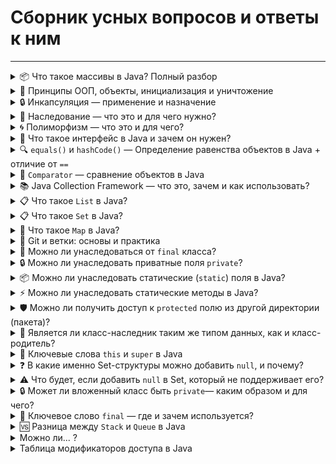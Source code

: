 # Сборник усных вопросов и ответы к ним

---

<details>
<summary>📦 Что такое массивы в Java? Полный разбор</summary>

---

## 1️⃣ Что такое массивы?

➡️ **Массив (Array)** — это структура данных, которая позволяет хранить **фиксированное количество элементов одного типа** в непрерывной области памяти.

```java
int[] numbers = new int[5]; // массив из 5 элементов типа int
```

---

## 2️⃣ Зачем нужны массивы? Какую проблему они решают?

Массивы позволяют:

- 📦 Хранить связанные данные одного типа
- 🔁 Перебирать их циклом (например, `for`)
- 📍 Обращаться к любому элементу по индексу
- ⚡ Работать быстро и эффективно с данными

> 🧠 Вместо создания множества переменных — массив позволяет **объединить** всё в одной структуре.

---

## 3️⃣ Преимущества и недостатки массивов

| 🧩 Характеристика     | ✅ Преимущества                              | ⚠️ Недостатки                                 |
|------------------------|---------------------------------------------|-----------------------------------------------|
| 📏 Размер              | Эффективен по памяти                        | Размер фиксированный, нельзя изменить         |
| 🚀 Быстродействие     | Мгновенный доступ по индексу `O(1)`         | Нет встроенных методов вставки/удаления       |
| 💡 Простота           | Прост в использовании                       | Нет гибкости как у `ArrayList`                |
| 🧹 Работа с данными    | Хорош для числовых вычислений               | Неудобен для частых изменений                 |

---

## 4️⃣ Что можно хранить в массивах?

Массивы хранят **примитивы** или **объекты**:

```java
// Примитивы
int[] scores = {90, 85, 100};

// Объекты
String[] names = {"Alice", "Bob", "Charlie"};
```

---

## 5️⃣ Сравнение: Массивы, списки, картежи, БД, системы хранения

| 🏷️ Структура             | 🧩 Особенности                                                              |
|--------------------------|----------------------------------------------------------------------------|
| **Array (массив)**       | Фиксированный размер, однотипные элементы, быстро работает                  |
| **Tuple (кортеж)**       | В Java нет, эмулируется через `List<Object>` или `record`                  |
| **List (список)**        | Динамический размер, множество методов (`add`, `remove`, `contains` и др.) |
| **Database (БД)**        | Хранение на диске, структурированный доступ, используется в приложениях    |
| **Storage Systems**      | Общее понятие: включает в себя БД, файлы, кеши и др.                        |

---

## 📏 Как узнать размер массива?

```java
int[] array = {1, 2, 3, 4, 5};
System.out.println(array.length); // 5
```

---

## 🎯 Как получить доступ к элементам массива?

```java
int[] arr = {10, 20, 30};
System.out.println(arr[0]); // 10

arr[1] = 99;
System.out.println(arr[1]); // 99
```

> ⚠️ Индексация начинается с **0** — первый элемент имеет индекс `0`.

---

## 🧠 Вывод:

Массивы — это **простая и быстрая** структура для хранения однотипных данных, особенно полезна при **работе с фиксированным объёмом данных**. Но для гибкости лучше использовать коллекции (`List`, `Set`, `Map`).

---
</details>

<details>
<summary>🧱 Принципы ООП, объекты, инициализация и уничтожение</summary>

---

## 🧩 1) Что такое **принципы ООП** и для чего они нужны?

➡️ **ООП (Объектно-Ориентированное Программирование)** — это подход к разработке, в котором программы строятся из объектов.

### 🔑 Основные принципы ООП:

| Принцип           | Описание                                                                 |
|-------------------|--------------------------------------------------------------------------|
| **Инкапсуляция**  | Сокрытие внутренней реализации от внешнего мира                          |
| **Наследование**  | Позволяет создавать новые классы на основе существующих                  |
| **Полиморфизм**   | Один интерфейс — разное поведение                                        |
| **Абстракция**    | Сокрытие сложной реализации за простым интерфейсом                       |

### 🧠 Зачем это нужно?

- Повышает читаемость кода
- Упрощает сопровождение и расширение
- Снижает связность между частями программы

---

## 🧩 2) Чем отличаются объекты? Как они существуют? 🔄 Жизненный цикл объекта

➡️ **Объект** — это экземпляр класса. Каждый объект:

- Имеет своё **состояние** (через поля)
- Имеет своё **поведение** (через методы)

### 🔄 Жизненный цикл объекта:

| Стадия            | Описание                                                                 |
|-------------------|--------------------------------------------------------------------------|
| **Создание**      | С помощью ключевого слова `new`                                          |
| **Инициализация** | Установка начального состояния объекта                                    |
| **Использование** | Вызов методов, изменение состояний                                       |
| **Уничтожение**   | Когда объект более не используется — передаётся **GC (сборщику мусора)** |

```java
MyClass obj = new MyClass(); // создание и инициализация
obj.doSomething();           // использование
```

---

## 🧩 3) Что такое инициализация и уничтожение?

### 🟢 Инициализация:

➡️ Это процесс присвоения начальных значений полям объекта. Может быть:

- Через **конструктор**
- Через **инициализаторы**
- Через **статические блоки**

```java
public class Car {
    String model;

    public Car(String model) { // конструктор
        this.model = model;
    }
}
```

### 🔴 Уничтожение:

➡️ Объект уничтожается **автоматически**, когда:

- На него **больше нет ссылок**
- Он становится **"недостижимым"** для программы

Тогда его удаляет **Garbage Collector (GC)**.

```java
obj = null; // теперь объект может быть удалён GC
```

> ⚠️ В Java нельзя явно уничтожить объект (как в C++), только "предложить" системе освободить память.

---

## 🧠 Вывод:

- ООП структурирует код и делает его понятнее
- Объекты — это центральные элементы ООП
- Их жизненный цикл управляется JVM (создание → работа → сборка мусора)

---

</details>

<details>
<summary>🔒 Инкапсуляция — применение и назначение</summary>

---

## ❓ Что такое **инкапсуляция**?
### ⚠️ Ответ:

➡️ **Инкапсуляция** — это принцип ООП, при котором **внутренние данные и реализация класса скрываются** от внешнего мира, и доступ к ним осуществляется **только через публичные методы**.

<details>
<summary>↪️ Подробнее...⚠️</summary>

---

## 🎯 Назначение инкапсуляции

| Цель                         | Описание                                                                 |
|------------------------------|--------------------------------------------------------------------------|
| ✅ Безопасность данных       | Защищает поля от некорректного изменения извне                         |
| ✅ Упрощение интерфейса      | Предоставляет понятный и ограниченный способ взаимодействия             |
| ✅ Гибкость реализации       | Внутреннюю логику можно менять, не затрагивая внешний код              |
| ✅ Поддержка инвариантов     | Позволяет контролировать, чтобы объект всегда был в корректном состоянии |

---

## ⚙️ Применение инкапсуляции

### 📌 Пример:

```java
public class BankAccount {
    private double balance; // 👈 приватное поле

    public BankAccount(double initialBalance) {
        if (initialBalance >= 0) {
            this.balance = initialBalance;
        }
    }

    public void deposit(double amount) {
        if (amount > 0) {
            balance += amount;
        }
    }

    public void withdraw(double amount) {
        if (amount > 0 && amount <= balance) {
            balance -= amount;
        }
    }

    public double getBalance() {
        return balance;
    }
}
```

### 💡 Объяснение:

- Поле `balance` **недоступно напрямую** (private)
- Вся работа с балансом — только через **методы `deposit()`, `withdraw()` и `getBalance()`**
- Это даёт **контроль над логикой**, исключает ошибки (например, отрицательный баланс)

---

## 📊 Таблица: Уровни доступа

| Модификатор     | Доступ внутри класса | В том же пакете | Наследники | Вне пакета |
|------------------|----------------------|------------------|-------------|-------------|
| `private`        | ✅                   | ❌               | ❌          | ❌          |
| `default` (нет)  | ✅                   | ✅               | ❌          | ❌          |
| `protected`      | ✅                   | ✅               | ✅          | ❌*         |
| `public`         | ✅                   | ✅               | ✅          | ✅          |

> `protected`: доступен в других пакетах **только при наследовании**

---

## 🧠 Вывод:

Инкапсуляция делает код:

- Надёжным ✅
- Удобным для поддержки ✅
- Читабельным ✅
- Гибким для расширения ✅

> 📌 **Инкапсуляция — "защищаем внутренности, открываем только нужное"**

---
</details>
</details>

<details>
<summary>🧬 Наследование — что это и для чего нужно?</summary>

---

## 📘 Что такое наследование в ООП?
### ⚠️ Ответ:

➡️ **Наследование** — это механизм в объектно-ориентированном программировании, который позволяет **одному классу (подклассу)** **наследовать** поля и методы **другого класса (суперкласса)**.

> 📌 Ключевое слово: `extends`

<details>
<summary>↪️ Подробнее...⚠️</summary>

---

## 🎯 Зачем нужно наследование?

| Назначение                         | Описание |
|-----------------------------------|----------|
| ♻️ **Повторное использование кода** | Позволяет использовать уже существующую логику |
| 🔧 **Расширяемость**               | Легко добавлять новую функциональность |
| 🔍 **Упрощение структуры**         | Создаётся иерархия типов |
| 💬 **Переопределение поведения**  | Подкласс может переопределить поведение методов суперкласса |

---

## ✅ Пример:

```java
// Суперкласс (родитель)
public class Animal {
    protected String name;

    public void speak() {
        System.out.println("Животное издаёт звук");
    }
}
```

```java
// Подкласс (наследник)
public class Dog extends Animal {
    @Override
    public void speak() {
        System.out.println("Собака лает: гав-гав");
    }
}
```

```java
public class Main {
    public static void main(String[] args) {
        Dog dog = new Dog();
        dog.speak();  // 🐶 Выведет: Собака лает: гав-гав
    }
}
```

---

## 🧠 Кратко:

| Понятие | Объяснение |
|--------|------------|
| 🔗 Наследование | Связь «родитель-потомок» между классами |
| 📂 Родительский класс (суперкласс) | Общий класс, содержащий базовую логику |
| 🧬 Дочерний класс (подкласс) | Наследует функциональность и может её расширять |
| 🔄 Переопределение (`@Override`) | Подкласс меняет поведение метода родителя |

---

## 🚫 Важно помнить:

- В Java **нет множественного наследования классов**, но можно реализовать через **интерфейсы**
- Конструкторы **не наследуются**
- Доступ к полям/методам зависит от **модификаторов доступа**

---

## 🧩 Когда использовать:

- Когда несколько классов имеют **общие характеристики**
- Когда нужно реализовать **шаблон поведения** и позволить подклассам его адаптировать

> ✅ Наследование помогает **структурировать и переиспользовать** код, делая его более читаемым и поддерживаемым.

---
</details>
</details>

<details>
<summary>🌀 Полиморфизм — что это и для чего?</summary>

---

## 📘 Что такое полиморфизм?
### ⚠️ Ответ:

➡️ **Полиморфизм** (от греч. _poly_ — много, _morph_ — форма) — это способность **одного интерфейса** представлять **несколько форм поведения**.

> В Java это означает, что **один и тот же метод** может вести себя **по-разному**, в зависимости от того, **в каком классе он реализован**.

<details>
<summary>↪️ Подробнее...⚠️</summary>

---

## 🧩 Виды полиморфизма:

| Вид | Описание | Пример |
|-----|----------|--------|
| ✅ **Компиляционный (перегрузка)** | Один метод с разными параметрами | `print(String)`, `print(int)` |
| ✅ **Выполнения (переопределение)** | Один метод с разной реализацией в подклассах | `speak()` у `Dog`, `Cat`, `Bird` |

---

## 🔧 Зачем нужен полиморфизм?

| Назначение | Преимущество |
|------------|--------------|
| 🎯 Универсальность | Позволяет обращаться к объектам через общий интерфейс или родительский класс |
| ♻️ Гибкость | Поведение можно менять без изменения вызова метода |
| 🔍 Чистый код | Уменьшает дублирование и упрощает поддержку |
| 📦 Расширяемость | Легко добавлять новые реализации |

---

## ✅ Пример: Полиморфизм в действии

```java
public class Animal {
    public void speak() {
        System.out.println("Животное издаёт звук");
    }
}

public class Dog extends Animal {
    @Override
    public void speak() {
        System.out.println("Собака лает");
    }
}

public class Cat extends Animal {
    @Override
    public void speak() {
        System.out.println("Кошка мяукает");
    }
}
```

```java
public class Zoo {
    public static void makeItSpeak(Animal a) {
        a.speak(); // Вызовет speak() соответствующего подкласса
    }

    public static void main(String[] args) {
        Animal dog = new Dog();
        Animal cat = new Cat();

        makeItSpeak(dog); // 🐶 Собака лает
        makeItSpeak(cat); // 🐱 Кошка мяукает
    }
}
```

---

## 🧠 Кратко:

| Термин | Пояснение |
|--------|-----------|
| 🔄 Переопределение (Override) | Поведение метода переопределяется в подклассе |
| ➕ Перегрузка (Overload) | Один метод с разными параметрами |
| ☑️ Позднее связывание | Какой метод вызвать — решается **во время выполнения** |

---

## 📦 Где применяется:

- При работе с интерфейсами и абстрактными классами
- В коллекциях (`List<Animal>` может содержать `Cat`, `Dog`, `Bird`)
- В шаблонах проектирования (например, **Strategy** или **Factory**)

---

> ✅ **Полиморфизм** — ключ к **гибкому и расширяемому** коду в объектно-ориентированном программировании.

---

</details>
</details>

<details>
<summary>🧩 Что такое интерфейс в Java и зачем он нужен?</summary>

---

## 📘 Что такое интерфейс?
### ⚠️ Ответ:

➡️ **Интерфейс** — это **контракт**, который определяет **набор методов**, которые **должны быть реализованы** классом, но **не содержит их реализацию** (до Java 8 включительно).

> Интерфейс говорит: «Если ты меня реализуешь — ты должен уметь это делать.»

<details>
<summary>↪️ Подробнее...⚠️</summary>

---

### 🧱 Синтаксис интерфейса:

```java
public interface Animal {
    void speak(); // метод без реализации
}
```

Класс реализует интерфейс с ключевым словом `implements`:

```java
public class Dog implements Animal {
    @Override
    public void speak() {
        System.out.println("Собака лает");
    }
}
```

---

## 🧭 Зачем нужны интерфейсы?

| Назначение | Описание |
|------------|----------|
| 🔌 Абстракция | Интерфейс описывает **что** объект может делать, но не **как** |
| 🧩 Гибкость | Класс может реализовывать **несколько интерфейсов**, даже при отсутствии наследования |
| 🔁 Модульность | Упрощает замену и тестирование компонентов |
| 🤝 Совместимость | Позволяет **разным объектам** использовать **один и тот же интерфейс** |

---

## ✅ Пример: использование интерфейса

```java
public interface Flyable {
    void fly();
}

public class Bird implements Flyable {
    @Override
    public void fly() {
        System.out.println("Птица летит");
    }
}

public class Plane implements Flyable {
    @Override
    public void fly() {
        System.out.println("Самолёт летит");
    }
}

public class FlightTest {
    public static void makeFly(Flyable f) {
        f.fly(); // Вызовет fly() того объекта, который передали
    }

    public static void main(String[] args) {
        makeFly(new Bird());   // Птица летит
        makeFly(new Plane());  // Самолёт летит
    }
}
```

---

## 💡 Особенности интерфейсов:

| Особенность | Есть? |
|-------------|-------|
| Поля | Только `public static final` (константы) |
| Методы | Только `public abstract` (до Java 8) |
| Множественное наследование | ✅ Да, можно реализовать **несколько интерфейсов** |
| `default`-методы | ✅ С Java 8 — можно добавлять реализацию по умолчанию |
| `static` методы | ✅ С Java 8 — можно добавлять статические методы |
| `private` методы | ✅ С Java 9 — можно использовать внутри интерфейса |

---

## 🧠 Интерфейсы vs Абстрактные классы

| Характеристика | Интерфейс | Абстрактный класс |
|----------------|-----------|--------------------|
| Поля | Только `public static final` | Любые |
| Методы с реализацией | Только `default` / `static` | Да |
| Наследование | Можно реализовать **много** интерфейсов | Только **один** родитель |
| Конструкторы | ❌ Нет | ✅ Да |

---

> ✅ **Интерфейсы** позволяют проектировать **гибкую**, **расширяемую** и **модульную** архитектуру, где **объекты можно заменять без изменения основного кода**.

---
</details>
</details>

<details>
<summary>🔍 <code>equals()</code> и <code>hashCode()</code> — Определение равенства объектов в Java + отличие от <code>==</code></summary>

---

## 📌 Что такое `equals()` и `hashCode()`?
### ⚠️ Ответ:

В Java объекты сравниваются по значению с помощью метода `equals()` и используются в коллекциях (например, `HashMap`, `HashSet`) через метод `hashCode()`.

<details>
<summary>↪️ Подробнее...⚠️</summary>

---

### 🔷 Метод `equals(Object obj)`

Метод `equals()` определяет, **считаются ли два объекта равными по содержанию**.

🔧 По умолчанию (в классе `Object`) он сравнивает **ссылки**, как `==`.

Чтобы сравнение происходило **по значениям полей**, нужно **переопределить** `equals()`.

---

### 🧮 Метод `hashCode()`

Метод `hashCode()` возвращает **целое число**, которое используется в **хеш-структурах** (например, `HashSet`, `HashMap`, `HashTable`).

> Если два объекта равны по `equals()`, то их `hashCode()` **обязан быть одинаковым**.

---

### 🔀 Отличие от `==`

| Оператор / Метод | Что сравнивает | Поведение |
|------------------|----------------|-----------|
| `==` | Сравнивает **ссылки** (адреса в памяти) | Возвращает `true`, если обе переменные указывают на **один и тот же объект** |
| `equals()` | Сравнивает **значения** (если переопределён) | Возвращает `true`, если **содержимое объектов одинаковое** |

🔍 Пример:

```java
String a = new String("hello");
String b = new String("hello");

System.out.println(a == b);       // ❌ false — разные ссылки
System.out.println(a.equals(b));  // ✅ true — одинаковое содержимое
```

---

## 📐 Контракт между `equals()` и `hashCode()`

| Условие | Обязательное поведение |
|--------|-------------------------|
| `a.equals(b)` → `true` | `a.hashCode() == b.hashCode()` |
| `a.hashCode() == b.hashCode()` | `equals()` может быть `true` или `false` |

---

## ✅ Пример: Переопределение `equals()` и `hashCode()`

```java
public class Person {
    private String name;
    private int age;

    public Person(String name, int age) {
        this.name = name;
        this.age = age;
    }

    @Override
    public boolean equals(Object obj) {
        if (this == obj) return true;
        if (obj == null || getClass() != obj.getClass()) return false;

        Person person = (Person) obj;
        return age == person.age && name.equals(person.name);
    }

    @Override
    public int hashCode() {
        return Objects.hash(name, age);
    }
}
```

---

## 🔄 Использование в коллекциях

```java
Set<Person> set = new HashSet<>();
set.add(new Person("Alex", 30));
set.add(new Person("Alex", 30)); // ❌ если нет переопределения — добавит второй раз

System.out.println(set.size()); // ✅ 1, если equals/hashCode переопределены правильно
```

---

## 🧠 Вывод

| Что сравниваем? | Использовать |
|-----------------|--------------|
| Ссылки на объект | `==` |
| Содержимое объектов | `equals()` + `hashCode()` |

> 🔑 Всегда переопределяй `equals()` и `hashCode()` вместе, если планируешь использовать объект в коллекциях или сравнивать по содержимому!

---
</details>
</details>

<details>
<summary>🧮 <code>Comparator</code> — сравнение объектов в Java</summary>

---

## 📌 Что такое `Comparator`?
### ⚠️ Ответ:

`Comparator<T>` — это **функциональный интерфейс** в Java, который позволяет **внешне определить способ сравнения объектов одного типа**.

Он используется для:
- сортировки коллекций (`List`, `ArrayList`)
- задания **нестандартных правил сравнения** (по имени, дате, длине и т.д.)
- работы с методами сортировки (`Collections.sort()`, `List.sort()`, `Stream.sorted()`)

---

## 🔧 Зачем нужен?

Когда у нас есть **несколько вариантов сравнения объектов**. Например:

- по имени
- по возрасту
- по дате рождения

...и мы **не хотим или не можем изменить** класс объекта (например, он из сторонней библиотеки), как это нужно при реализации `Comparable`.

<details>
<summary>↪️ Подробнее...⚠️</summary>

---

## 🔨 Как работает?

Интерфейс `Comparator` требует реализации **одного метода**:

```java
int compare(T o1, T o2);
```

Возвращаемое значение:

| Возврат | Значение |
|--------|----------|
| `< 0` | `o1 < o2` |
| `== 0` | `o1 == o2` |
| `> 0` | `o1 > o2` |

---

## ✅ Пример 1: Сортировка по имени

```java
class Person {
    String name;
    int age;

    // Конструктор, геттеры, сеттеры и т.д.
}
```

```java
Comparator<Person> byName = new Comparator<>() {
    @Override
    public int compare(Person p1, Person p2) {
        return p1.name.compareTo(p2.name);
    }
};
```

```java
List<Person> people = ...;
Collections.sort(people, byName);
```

---

## ✅ Пример 2: Сортировка по возрасту (лямбда)

```java
people.sort((p1, p2) -> Integer.compare(p1.age, p2.age));
```

или

```java
people.sort(Comparator.comparingInt(p -> p.age));
```

---

## 🔁 Объединение компараторов

```java
Comparator<Person> byNameThenAge = Comparator
    .comparing((Person p) -> p.name)
    .thenComparingInt(p -> p.age);
```

---

## 📚 Где используется?

- `TreeSet` / `TreeMap` — можно передать `Comparator` в конструктор
- `Collections.sort(list, comparator)`
- `List.sort(comparator)`
- `Stream.sorted(comparator)`

---

## 🧠 Вывод:

| Характеристика | Comparator |
|----------------|------------|
| Где реализуется | Отдельный класс / анонимный класс / лямбда |
| Можно иметь несколько сравнений | ✅ Да |
| Подходит для сторонних классов | ✅ Да |
| Используется для сортировки | ✅ Да |

---

### 🔁 Сравнение с `Comparable`:

|                | `Comparable` | `Comparator` |
|----------------|--------------|--------------|
| Где реализуется | В самом классе | В отдельном классе |
| Один способ сортировки | ✅ Да | ❌ Можно много |
| Меняется класс объекта | ✅ Да | ❌ Нет |
| Удобен для сторонних классов | ❌ Нет | ✅ Да |

---
</details>
</details>

<details>
<summary>📚 Java Collection Framework — что это, зачем и как использовать?</summary>

---

## 📌 Что такое **Java Collection Framework (JCF)?**
### ⚠️ Ответ:

**Java Collection Framework** — это **набор интерфейсов и классов**, предназначенных для хранения, управления и обработки **групп объектов (коллекций)**.

<details>
<summary>↪️ Подробнее...⚠️</summary>

---

## 🎯 Зачем нужен?

Java Collections решают проблему хранения **динамического количества объектов** и предоставляют инструменты для:

- добавления/удаления элементов
- поиска, сортировки, фильтрации
- итерации по данным
- работы со структурами данных: **списки, множества, очереди, словари**

---

<p align="center">
  <img src="./images/java_collections.webp" alt="Java Collections Diagram" width="822"/>
</p>

## 🧱 Основные интерфейсы:

| Интерфейс    | Назначение |
|--------------|------------|
| `Collection` | Корневой интерфейс |
| `List`       | Упорядоченный список (с доступом по индексу) |
| `Set`        | Множество уникальных элементов |
| `Queue`      | Очередь (FIFO) |
| `Map`        | Хранение пар **ключ-значение** |

---

## 🧰 Часто используемые классы:

| Интерфейс | Реализация | Особенности |
|----------|-------------|-------------|
| `List`   | `ArrayList`, `LinkedList` | Позволяет дубликаты, поддерживает порядок |
| `Set`    | `HashSet`, `TreeSet`, `LinkedHashSet` | Уникальные элементы |
| `Queue`  | `PriorityQueue`, `ArrayDeque` | FIFO |
| `Map`    | `HashMap`, `TreeMap`, `LinkedHashMap` | Ключи уникальны |

---

## ✅ Пример использования:

```java
import java.util.*;

public class Main {
    public static void main(String[] args) {
        List<String> fruits = new ArrayList<>();
        fruits.add("Banana");
        fruits.add("Apple");
        fruits.add("Orange");

        // Сортировка
        Collections.sort(fruits); // По алфавиту
        System.out.println(fruits); // [Apple, Banana, Orange]
    }
}
```

---

## 🔁 Сортировка `List` с `Comparator`

```java
fruits.sort(Comparator.reverseOrder()); // Обратный порядок
```

---

## 🔎 Почему использовать коллекции:

| Без коллекций           | С коллекциями |
|-------------------------|---------------|
| Фиксированный размер массива | Динамическое расширение |
| Нет встроенных методов сортировки, фильтрации и поиска | ✅ Методы сортировки, фильтрации, итерации |
| Нет единого интерфейса | ✅ Унифицированная структура |
| Трудно поддерживать код | ✅ Читаемый и масштабируемый код |

---

## 🧠 Вывод:

> Java Collection Framework — мощный и гибкий инструмент для работы с группами объектов. Он **упрощает разработку, делает код чистым, эффективным и легко масштабируемым.**

---

</details>
</details>

<details>
<summary>📋 Что такое <code>List</code> в Java?</summary>

## 🧩 Что такое `List`?
### ⚠️ Ответ:

`List` — это **интерфейс** в Java Collection Framework, который представляет **упорядоченную коллекцию элементов**, допускающую **дублирующиеся значения**.

<details>
<summary>↪️ Подробнее...⚠️</summary>

---

### ✅ Основные особенности:

| Свойство                        | Значение                           |
|---------------------------------|------------------------------------|
| Порядок элементов               | ✅ Да, сохраняет порядок добавления |
| Дублирующиеся элементы          | ✅ Разрешены                        |
| Индексированный доступ          | ✅ Через `get(int index)`          |
| Коллекция                      | ✅ Наследует интерфейс `Collection`|

---

### 🧰 Популярные реализации:

| Класс        | Описание                                                                 |
|--------------|--------------------------------------------------------------------------|
| `ArrayList`  | Быстрый доступ по индексу, медленная вставка/удаление в середине списка |
| `LinkedList` | Быстрая вставка/удаление, медленный доступ по индексу                   |
| `Vector`     | Устаревший потокобезопасный список                                       |
| `Stack`      | Устаревшая LIFO-структура, наследует `Vector`                           |

---

### 📦 Что хранит `List`?

`List` хранит **объекты (ссылки на объекты)**. Тип объектов указывается в <> при объявлении:

```java
List<String> names = new ArrayList<>();
List<Integer> numbers = new LinkedList<>();
```

---

### 🚀 Примеры использования:

```java
List<String> fruits = new ArrayList<>();
fruits.add("Apple");
fruits.add("Banana");
fruits.add("Apple"); // ✅ Дубликаты допустимы
System.out.println(fruits.get(1)); // Banana
```

---

### 🛠️ Специальные методы `List`:

| Метод                    | Описание                                         |
|--------------------------|--------------------------------------------------|
| `add(E e)`               | Добавляет элемент в конец списка                 |
| `add(int index, E e)`    | Вставляет элемент по индексу                     |
| `get(int index)`         | Получает элемент по индексу                      |
| `set(int index, E e)`    | Заменяет элемент по индексу                      |
| `remove(int index)`      | Удаляет элемент по индексу                       |
| `indexOf(Object o)`      | Возвращает индекс первого вхождения элемента     |
| `lastIndexOf(Object o)`  | Индекс последнего вхождения                      |
| `subList(int from, int to)` | Возвращает подсписок                        |
| `contains(Object o)`     | Проверяет наличие элемента                      |
| `size()`                 | Размер списка                                   |

---

### ⚖️ Отличия от других интерфейсов:

| Интерфейс | Порядок | Дубликаты | Индексация | Особенности                              |
|-----------|---------|-----------|------------|-------------------------------------------|
| `List`    | ✅ Да    | ✅ Да      | ✅ Да       | Упорядочен, доступ по индексу             |
| `Set`     | ❌ Нет   | ❌ Нет     | ❌ Нет      | Только уникальные элементы                |
| `Queue`   | Частично| Возможно  | ❌ Нет      | FIFO, методы добавления/удаления в очереди|
| `Map`     | ❌ Нет   | По ключам | ❌ Нет      | Пары ключ–значение                        |

---

### 🧠 Вывод:

> `List` — это **гибкая упорядоченная коллекция**, которая идеально подходит для хранения **последовательностей элементов** с возможностью доступа по индексу. Поддерживает множество операций для эффективной работы со списками.

---
</details>
</details>

<details>
<summary>📋 Что такое <code>Set</code> в Java?</summary>

## 🧩 Что такое `Set`?
### ⚠️ Ответ:

`Set` — это **интерфейс** из Java Collection Framework, представляющий **множество уникальных элементов**. В отличие от `List`, **не допускает дубликатов**.

<details>
<summary>↪️ Подробнее...⚠️</summary>

---

### ✅ Основные особенности:

| Свойство                 | Значение                             |
|--------------------------|--------------------------------------|
| Порядок элементов        | ❌ Не гарантирован (зависит от реализации) |
| Дублирующиеся элементы   | ❌ Не допускаются                    |
| Индексированный доступ   | ❌ Нет                               |
| Коллекция                | ✅ Наследует интерфейс `Collection` |

---

### 🧰 Популярные реализации:

| Класс             | Особенности                                                                 |
|-------------------|------------------------------------------------------------------------------|
| `HashSet`         | 🔹 Быстрая работа, порядок не сохраняется                                   |
| `LinkedHashSet`   | 🔹 Сохраняет порядок добавления                                             |
| `TreeSet`         | 🔹 Сортирует элементы по естественному порядку или с помощью `Comparator`   |
| `EnumSet`         | 🔹 Высокопроизводительный `Set` для `enum`-типов                            |
| `CopyOnWriteArraySet` | 🔹 Потокобезопасный, подходит для многопоточности                     |

---

### 📦 Что хранит `Set`?

Как и все коллекции, `Set` хранит **объекты**. При этом важным условием является наличие корректной реализации методов:

- `equals()` — для сравнения объектов
- `hashCode()` — для корректной работы `HashSet`, `LinkedHashSet`

```java
Set<String> colors = new HashSet<>();
colors.add("Red");
colors.add("Blue");
colors.add("Red"); // ❌ Повтор не будет добавлен
System.out.println(colors); // [Red, Blue]
```

---

### 🛠️ Специальные методы `Set` (наследуются от `Collection`):

| Метод            | Описание                                |
|------------------|------------------------------------------|
| `add(E e)`       | Добавляет элемент (если ещё не существует) |
| `contains(Object o)` | Проверяет наличие элемента         |
| `remove(Object o)` | Удаляет элемент                       |
| `size()`         | Возвращает количество элементов         |
| `isEmpty()`      | Проверяет, пустой ли `Set`              |
| `clear()`        | Удаляет все элементы                    |
| `iterator()`     | Возвращает итератор                     |

---

### ⚖️ Отличия от других интерфейсов:

| Интерфейс | Порядок | Дубликаты | Индексация | Особенности                            |
|-----------|---------|-----------|------------|-----------------------------------------|
| `List`    | ✅ Да    | ✅ Да      | ✅ Да       | Порядок, доступ по индексу              |
| `Set`     | ❌ Нет*  | ❌ Нет     | ❌ Нет      | Только уникальные значения              |
| `Queue`   | Частично| Возможно  | ❌ Нет      | FIFO, структуры очереди                 |
| `Map`     | ❌ Нет   | ❌ По ключу | ❌ Нет      | Хранит пары ключ–значение               |

> *Если используете `LinkedHashSet` — порядок сохраняется, `TreeSet` — сортируется.

---

### 🧠 Преимущества `Set`:

- 🔐 Исключение дубликатов без дополнительной логики
- ⚡ Быстрый поиск (`HashSet`)
- 📋 Сортировка (`TreeSet`)
- 🔄 Удобен при проверке наличия уникальных значений

---

### 🧠 Вывод:

> `Set` — идеальный выбор, когда нужно **хранить уникальные элементы**, **быстро проверять наличие** и не важен порядок (или он задается отдельно).

---
</details>
</details>

<details>
<summary>📘 Что такое <code>Map</code> в Java?</summary>

## 🧩 Что такое `Map`?
### ⚠️ Ответ:

`Map` — это интерфейс из Java Collection Framework, предназначенный для **хранения пар "ключ–значение"**. В отличие от `List` и `Set`, он **не наследует** `Collection`, так как представляет **ассоциированную структуру данных**, а не просто набор элементов.

<details>
<summary>↪️ Подробнее...⚠️</summary>

---

### ✅ Основные особенности:

| Свойство                  | Значение                            |
|---------------------------|-------------------------------------|
| Структура хранения        | Ключ → Значение (`Key → Value`)    |
| Уникальность ключей       | ✅ Да (ключи не дублируются)        |
| Уникальность значений     | ❌ Нет (значения могут повторяться) |
| Порядок элементов         | ❌ Не гарантируется (зависит от реализации) |

---

### 🧰 Популярные реализации:

| Класс             | Особенности                                                               |
|-------------------|----------------------------------------------------------------------------|
| `HashMap`         | 🔹 Быстрая работа, порядок не сохраняется                                  |
| `LinkedHashMap`   | 🔹 Сохраняет порядок добавления                                            |
| `TreeMap`         | 🔹 Сортирует ключи по естественному порядку или через `Comparator`        |
| `Hashtable`       | 🔹 Потокобезопасный, устаревший по стилю                                  |
| `ConcurrentHashMap` | 🔹 Потокобезопасная, быстрая реализация для многопоточности            |
| `EnumMap`         | 🔹 Для ключей типа `enum`, очень производительный                          |
| `WeakHashMap`     | 🔹 Ключи могут быть удалены сборщиком мусора                              |

---

### 📦 Что хранит `Map`?

Хранит **пары**: `ключ → значение`.

- Ключи должны быть уникальными (`equals()` и `hashCode()` должны быть реализованы корректно)
- Значения могут повторяться

```java
Map<String, Integer> ages = new HashMap<>();
ages.put("Alice", 25);
ages.put("Bob", 30);
ages.put("Alice", 28); // Перезапишет значение ключа "Alice"
System.out.println(ages); // {Bob=30, Alice=28}
```

---

### 🛠️ Специальные методы `Map`:

| Метод                      | Описание                                               |
|----------------------------|--------------------------------------------------------|
| `put(K key, V value)`      | Добавляет или обновляет значение по ключу             |
| `get(Object key)`          | Возвращает значение по ключу                          |
| `remove(Object key)`       | Удаляет запись по ключу                               |
| `containsKey(Object key)`  | Проверяет наличие ключа                               |
| `containsValue(Object val)`| Проверяет наличие значения                            |
| `size()`                   | Возвращает количество пар                             |
| `isEmpty()`                | Проверяет, пуста ли коллекция                         |
| `keySet()`                 | Возвращает множество всех ключей                      |
| `values()`                 | Возвращает коллекцию всех значений                    |
| `entrySet()`               | Возвращает набор всех пар `Map.Entry<K, V>`           |
| `forEach(BiConsumer)`      | Упрощённый обход `Map` в Java 8+                      |

---

### ⚖️ Отличия от других интерфейсов:

| Интерфейс | Хранит               | Уникальность | Доступ по ключу / индексу | Пары ключ–значение |
|-----------|----------------------|--------------|----------------------------|---------------------|
| `List`    | Элементы (Object)    | ❌ Нет       | ✅ Индекс                  | ❌ Нет              |
| `Set`     | Элементы (Object)    | ✅ Да        | ❌                         | ❌ Нет              |
| `Map`     | Ключ → Значение      | ✅ (ключи)   | ✅ По ключу                | ✅ Да               |

---

### 🧠 Преимущества `Map`:

- 🔎 Быстрый доступ к значениям по ключу
- 🔐 Исключение дублирования ключей
- 💡 Идеально для хранения конфигураций, справочников, кэшей
- 🔁 Возможность легко перебрать ключи, значения и пары

---

### 🧠 Вывод:

> `Map` — мощная структура для ситуаций, где нужно **связывать одно значение с другим** (например: имя → возраст, логин → пароль, код → описание). Он дополняет коллекции `List` и `Set`, предоставляя **ассоциативную модель хранения** данных.

---
</details>
</details>

<details>
<summary>🌿 Git и ветки: основы и практика</summary>

---

## 1️⃣ Что такое Git и для чего он нужен?

🔧 **Git** — это **распределённая система управления версиями**.

### 🔍 Зачем нужен Git:

| Возможность                          | Описание |
|-------------------------------------|----------|
| 📜 Отслеживание изменений           | Хранит всю историю изменений файлов проекта |
| ♻️ Откат к предыдущим версиям       | Можно вернуться к любому этапу проекта |
| 🧪 Параллельная работа (ветки)       | Позволяет работать над несколькими фичами одновременно |
| 👥 Командная работа                 | Несколько разработчиков могут работать над одним проектом |
| 💾 Безопасность данных              | Локальное и удалённое хранение (например, GitHub) |

---

## 2️⃣ Что такое ветки в Git и зачем они нужны?

🌿 **Ветка (branch)** — это отдельная "линия разработки" в вашем проекте.

### 📌 Зачем нужны ветки:

| Сценарий                         | Пример |
|----------------------------------|--------|
| 🚧 Разработка новой фичи         | `feature/login-form` |
| 🐞 Исправление бага              | `bugfix/header-error` |
| 🧪 Эксперимент без риска         | `test/api-new-logic` |
| 📦 Подготовка к релизу          | `release/v2.0` |

### ⚙️ Часто используемые команды:

```bash
git branch           # 🔍 Список всех веток
git checkout -b new-feature  # ➕ Создание и переход в новую ветку
git checkout main    # 🔄 Переход в другую ветку
git merge new-feature  # 🔁 Слияние ветки
git branch -d old-feature  # 🗑 Удаление ветки
```

---

## 🎮 Прокачай Git через игру

🔗 **Учебная игра: [learngitbranching.js.org](https://learngitbranching.js.org/?locale=ru_RU)**

> 🕹️ Отличный способ научиться Git визуально!

### Что можно освоить через игру:

- Создание веток
- Перемещение по истории
- Слияние и ребейз
- Работа с удалёнными репозиториями

> 📌 Подходит и новичкам, и тем, кто хочет "допрокачать" навыки.

---

## ✅ Вывод:

| Вопрос                      | Ответ |
|-----------------------------|--------|
| Что такое Git?              | Система управления версиями |
| Зачем нужны ветки?          | Параллельная разработка без конфликтов |
| Как прокачать Git?          | Через [визуальный симулятор](https://learngitbranching.js.org/?locale=ru_RU) |

> 💡 **Git делает работу безопасной, упорядоченной и удобной, особенно в команде.**

---
</details>





































<details>
<summary>🚫 Можно ли унаследоваться от <code>final</code> класса?</summary>

## ❓Можно ли унаследоваться от `final` класса и почему?
### ⚠️ Ответ:

Нет, **нельзя унаследоваться от класса, объявленного как `final`**.

<details>
<summary>↪️ Подробнее...⚠️</summary>

### 📌 Объяснение:
Ключевое слово `final` в Java, когда применяется к **классу**, означает, что **этот класс не может быть расширен** (унаследован). Это делается для защиты класса от изменения поведения через наследование.

### ✅ Пример:

```java
public final class Animal {
    public void makeSound() {
        System.out.println("Some sound");
    }
}

// Ошибка! Нельзя унаследовать final-класс
public class Dog extends Animal {
    // Ошибка компиляции
}
```

### 🧠 Почему так делают?
- Чтобы предотвратить изменение логики, заложенной в классе.
- Для повышения безопасности и предсказуемости (особенно в `String`, `Integer` и других core-классах Java).
- Иногда — для оптимизации производительности (JVM может делать оптимизации, если уверена, что класс не будет переопределён).

---
</details>
</details>
<details>
<summary>🔒 Можно ли унаследовать приватные поля <code>private</code>?</summary>

## ❓Можно ли унаследовать приватные поля `private`?
### ⚠️ Ответ:

➡️ Нет, приватные поля нельзя унаследовать напрямую.

<details>
<summary>↪️ Подробнее...⚠️</summary>

---
🔐 Что такое `private`?
Ключевое слово private означает, что **поле или метод доступны только внутри самого класса.** Даже подклассы (дочерние классы) **не имеют прямого доступа к этим полям.**


### 👇 Пример:

```java
public class Parent {
    private int secretNumber = 42;
}

public class Child extends Parent {
    public void printSecret() {
        // System.out.println(secretNumber); ❌ Ошибка: поле secretNumber недоступно
    }
}
```

---

### ❗Но! Приватные поля **существуют в объекте подкласса**, просто они **недоступны напрямую.**
Мы можем получить к ним доступ через **геттеры/сеттеры** или через `protected`/`public` методы.

---



### ✅ Как сделать поле доступным для наследников?

1. Используя `protected`:
```java
public class Parent {
    protected int secretNumber = 42;
}
```

2. Или через геттер:
```java
public class Parent {
    private int secretNumber = 42;

    public int getSecretNumber() {
        return secretNumber;
    }
}
```

---

### 🧠 Вывод:
- Приватные поля **не наследуются в смысле доступа**.
- Но они **присутствуют** в объекте подкласса.
- Доступ к ним возможен через методы или изменение модификатора доступа.

---
</details>
</details>
<details>
<summary>📦 Можно ли унаследовать статические (<code>static</code>) поля в Java?</summary>

## ❓Можно ли унаследовать **статические (`static`) поля** в Java?
### ⚠️ Ответ:

➡️ **Да, можно унаследовать, но нельзя переопределить.**

<details>
<summary>↪️ Подробнее...⚠️</summary>

---

### 🔍 Что это значит:

- Статическое поле принадлежит **классу**, а не объекту.
- Оно **одинаковое для всех экземпляров** и **наследуется** потомками, **но не переопределяется**.

---

### ✅ Пример:

```java
public class Parent {
    public static String staticField = "Hello from Parent";
}

public class Child extends Parent {
    // не создаёт новое поле, просто наследует staticField
}
```

```java
System.out.println(Child.staticField); // Выведет: Hello from Parent
```

---

### ⚠️ Но если мы **в классе-наследнике создадим поле с тем же именем**, это будет **скрытие** (shadowing), а не переопределение:

```java
public class Child extends Parent {
    public static String staticField = "Hello from Child";
}
```

Теперь:

```java
System.out.println(Parent.staticField); // Hello from Parent
System.out.println(Child.staticField);  // Hello from Child
```

> Это **два разных поля**, несмотря на одинаковое имя.

---

### 🧠 Вывод:
| Вопрос                          | Ответ        |
|----------------------------------|--------------|
| Унаследуются ли static поля?     | ✅ Да        |
| Можно ли их переопределить?      | ❌ Нет       |
| Можно ли "спрятать" (shadow)?    | ✅ Да, но не рекомендуется |

---

</details>
</details>
<details>
<summary>⚡ Можно ли унаследовать статические методы в Java?</summary>

## ❓Можно ли унаследовать **статические методы** в Java?
### ⚠️ Ответ:

➡️ **Да, статические методы наследуются, но они не полиморфны и не переопределяются.**

<details>
<summary>↪️ Подробнее...⚠️</summary>

---

### 📌 Ключевые факты:

- Статические методы принадлежат **классу**, а не объекту.
- Они **унаследуются**, но:
    - ❗ **не поддерживают переопределение (overriding)**.
    - ✅ Возможно **скрытие (hiding)**.

---

### ✅ Пример: Наследование статического метода

```java
public class Parent {
    public static void sayHello() {
        System.out.println("Hello from Parent");
    }
}

public class Child extends Parent {
    // метод sayHello() унаследован
}
```

```java
Child.sayHello(); // Выведет: Hello from Parent
```

---

### ⚠️ Пример скрытия (hiding):

```java
public class Child extends Parent {
    public static void sayHello() {
        System.out.println("Hello from Child");
    }
}
```

```java
Parent.sayHello(); // Hello from Parent
Child.sayHello();  // Hello from Child
```

> ⛔ Но это **не переопределение**, а **скрытие** — статический метод вызывается **по типу класса**, а не по типу объекта.

---

### ❌ Полиморфизм НЕ работает:

```java
Parent obj = new Child();
obj.sayHello(); // Вызовет Parent.sayHello(), а не Child.sayHello()
```

📌 Это поведение отличается от обычных (нестатических) методов, где работает полиморфизм.

---

### 🧠 Вывод:

| Вопрос                                 | Ответ        |
|----------------------------------------|--------------|
| Наследуются ли `static` методы?        | ✅ Да        |
| Можно ли их переопределить (`override`)? | ❌ Нет       |
| Можно ли скрыть (`hide`)?              | ✅ Да        |
| Работает ли полиморфизм?               | ❌ Нет       |

---

</details>
</details>
<details>
<summary>🛡️ Можно ли получить доступ к <code>protected</code> полю из другой директории (пакета)?</summary>

## ❓Можно ли получить доступ к `protected` полю из другой директории (пакета)?
### ⚠️ Ответ:

➡️ **Да, но только при наследовании.**
<details>
<summary>↪️ Подробнее...⚠️</summary>

---

### 📌 Правило доступа `protected`:

| Где находится код | Наследник? | Доступ разрешён? |
|-------------------|------------|-------------------|
| В **том же пакете**         | ❌ Не важно | ✅ Да         |
| В **другом пакете**         | ✅ Да      | ✅ Да (через наследника) |
| В **другом пакете**         | ❌ Нет     | ❌ Нет        |

---

### ✅ Пример (разные директории / пакеты):

```java
// В пакете a
package a;

public class Parent {
    protected int value = 42;
}
```

```java
// В пакете b
package b;

import a.Parent;

public class Child extends Parent {
    public void printValue() {
        System.out.println(this.value); // ✅ Работает: доступ через наследование
    }
}
```

НО:

```java
// В пакете b
package b;

import a.Parent;

public class Unrelated {
    public void test() {
        Parent p = new Parent();
        System.out.println(p.value); // ❌ Ошибка: protected, но НЕ наследник
    }
}
```

---

### 🧠 Вывод:

| Ситуация | Доступ к `protected` полю |
|----------|----------------------------|
| В том же пакете — любой класс | ✅ Да |
| В другом пакете, но класс — наследник | ✅ Да (через `this`) |
| В другом пакете, не наследник | ❌ Нет |

> То есть, **protected — это "package-private + наследникам из других пакетов"**.

---
</details>
</details>

<details>
<summary>🧩 Является ли класс-наследник таким же типом данных, как и класс-родитель?</summary>

## ❓ Является ли класс-наследник таким же типом данных, как и класс-родитель?
### ⚠️ Ответ:
➡️ **Нет, но наследник _может использоваться как родитель_ — благодаря принципу подстановки (Liskov Substitution Principle).**

<details>
<summary>↪️ Подробнее...📚</summary>

---

### 📌 Объяснение:

В Java (и в ООП в целом):

- Класс-наследник **имеет собственный тип**, отличный от типа родителя.
- Однако, **объект наследника можно присвоить переменной родительского типа** — это и есть полиморфизм.

---

### ✅ Пример:

```java
class Animal {
    void speak() {
        System.out.println("Some sound");
    }
}

class Dog extends Animal {
    void speak() {
        System.out.println("Bark");
    }
}

public class Main {
    public static void main(String[] args) {
        Animal animal = new Dog(); // ✅ Это работает!
        animal.speak(); // Выведет: "Bark"
    }
}
```

- `Dog` и `Animal` — разные типы.
- Но `Dog` — **подтип** (`subtype`) `Animal`.

---

### 🧠 Ключевая идея:

| Вопрос | Ответ |
|--------|-------|
| `Dog` — это `Animal`? | ✅ Да, по типу иерархии |
| `Dog` имеет тот же тип, что и `Animal`? | ❌ Нет, типы разные |
| Можно ли использовать `Dog` там, где ожидается `Animal`? | ✅ Да, благодаря наследованию |

> Это называется **upcasting** — неявное приведение типа к родителю.

---

</details>
</details>

<details>
<summary>🔑 Ключевые слова <code>this</code> и <code>super</code> в Java</summary>

## ❓Что такое `this` и `super`?
### ⚠️ Ответ:

Оба ключевых слова используются **внутри класса** и относятся к объекту, для которого выполняется метод:

| Ключевое слово | Описание |
|----------------|----------|
| `this`         | Ссылается на **текущий объект** текущего класса |
| `super`        | Ссылается на **объект родительского класса** (внутри подкласса) |

---

<details>
<summary>📍 <code>this</code> — текущий объект</summary>

### 🧠 Применение:

- Используется, когда нужно различить **поля класса и параметры конструктора или метода** с одинаковыми именами.
- Может использоваться для вызова **другого конструктора** внутри класса.

### ✅ Пример:

```java
public class Person {
    String name;

    public Person(String name) {
        this.name = name; // this.name = поле класса, name = параметр конструктора
    }

    public void introduce() {
        System.out.println("Hi, I'm " + this.name);
    }
}
```

</details>

---

<details>
<summary>📍 <code>super</code> — доступ к родительскому классу</summary>

### 🧠 Применение:

- Вызывает **конструктор родительского класса**.
- Получает доступ к **переопределённым методам или полям** родителя.

### ✅ Пример:

```java
class Animal {
    String name = "Animal";

    void speak() {
        System.out.println("Generic animal sound");
    }
}

class Dog extends Animal {
    String name = "Dog";

    void printNames() {
        System.out.println(this.name);  // Dog
        System.out.println(super.name); // Animal
    }

    void speak() {
        super.speak(); // Вызов метода родителя
        System.out.println("Bark");
    }
}
```

</details>

---

### 🧠 Сравнение:

| Особенность          | `this`                 | `super`                      |
|----------------------|------------------------|-------------------------------|
| Ссылается на         | текущий объект         | родительский объект          |
| Вызов конструктора   | `this(...)`            | `super(...)`                 |
| Доступ к полям       | `this.field`           | `super.field`                |
| Доступ к методам     | `this.method()`        | `super.method()`             |

---

</details>

<details>
<summary>❓ В какие именно Set-структуры можно добавить <code>null</code>, и почему?</summary>

## ✅ Можно ли добавить `null` в Set?
### ⚠️ Ответ:

➡️ **Да, но не во все. Всё зависит от конкретной реализации интерфейса `Set`.**

<details>
<summary>↪️ Подробнее...⚠️</summary>

---

### 📊 Таблица поддержки `null`:

| Коллекция      | Можно ли добавить `null`? | Причина |
|----------------|----------------------------|---------|
| `HashSet`       | ✅ Да                      | Использует `HashMap`, который допускает `null` как ключ |
| `LinkedHashSet` | ✅ Да                      | Наследуется от `HashSet`, та же реализация |
| `TreeSet`       | ⚠️ **Нет** (по умолчанию) | Основан на **сравнении элементов** — `null` не может быть сравнён |

---

### ⚠️ Почему `TreeSet` не поддерживает `null`?

- `TreeSet` использует **натуральную сортировку** (`Comparable`) или **Comparator**.
- Если в коллекции появляется `null`, возникает `NullPointerException` при попытке сравнения.

```java
TreeSet<String> set = new TreeSet<>();
set.add(null); // ❌ NullPointerException
```

Если указать **собственный `Comparator`, допускающий `null`**, то `TreeSet` сможет работать:

```java
TreeSet<String> set = new TreeSet<>(Comparator.nullsFirst(Comparator.naturalOrder()));
set.add(null); // ✅ Теперь работает
```

---

### 🧠 Вывод:

| Коллекция       | Поддержка `null` | Примечание |
|-----------------|------------------|-------------|
| `HashSet`        | ✅ Да            | Основан на `HashMap` |
| `LinkedHashSet`  | ✅ Да            | Поведение как у `HashSet` |
| `TreeSet`        | ❌ Нет (если не задан `Comparator`) | Сравнение `null` недопустимо |

---

### 🧪 Рекомендации:

- ✅ Используйте `HashSet` или `LinkedHashSet`, если нужно хранить `null`.
- ⚠️ Используйте `TreeSet` с `Comparator.nullsFirst/nullsLast` для поддержки `null`.

</details>
</details>

<details>  
<summary>⚠️ Что будет, если добавить <code>null</code> в Set, который не поддерживает его?</summary>

## ❓Что произойдёт при добавлении `null` в Set, который не поддерживает его?
### ⚠️ Ответ:

➡️ **Будет выброшено исключение** — обычно `NullPointerException`.

---

<details>
<summary>↪️ Подробнее... ⚠️</summary>

---

### 📌 Почему возникает ошибка?

Некоторые коллекции, такие как `TreeSet`, используют **естественную сортировку** элементов через `compareTo()` или предоставленный `Comparator`. Но:

- `null` **не может быть сравнен** с другими объектами.
- Попытка сделать это вызывает **`NullPointerException`**.

---

### 📉 Пример ошибки:

```java
import java.util.TreeSet;

public class Example {
    public static void main(String[] args) {
        TreeSet<String> set = new TreeSet<>();
        set.add(null); // ❌ Ошибка!
    }
}
```

🛑 **Результат:**
```
Exception in thread "main" java.lang.NullPointerException
```

---

### ✅ Пример с поддержкой `null` (через Comparator):

```java
import java.util.*;

TreeSet<String> set = new TreeSet<>(
    Comparator.nullsFirst(Comparator.naturalOrder())
);
set.add(null); // ✅ Работает
```

> Здесь `null` помещается в начало множества.

---

### 📋 Сравнительная таблица:

| Коллекция         | Поддерживает `null`? | Примечание |
|-------------------|----------------------|------------|
| `HashSet`         | ✅ Да                 | Хэш-код `null` допустим |
| `LinkedHashSet`   | ✅ Да                 | `null` сохраняется в порядке вставки |
| `TreeSet`         | ❌ Нет (по умолчанию) | Выбросит `NullPointerException`, если не указан `Comparator`, поддерживающий `null` |

---

### 🧠 Вывод:

Если вы не уверены, поддерживает ли коллекция `null`, проверьте:

- Есть ли **сортировка**?
- Используется ли **Comparator**?
- **Поддерживает ли он `null`**?

> 📝 Хорошая практика — **избегать использования `null` в коллекциях**, если это не оправдано логикой программы.

</details>  
</details>

<details>  
<summary>🔒 Может ли вложенный класс быть <code>private</code>— каким образом и для чего?</summary>

## ❓ Может ли вложенный класс быть `private`?
### ⚠️ Ответ:
➡️ **Да, вложенный (вложенный нестатический или статический) класс может быть объявлен `private`, но только если он находится внутри другого класса.**

<details>  
<summary>↪️ Подробнее… 📘</summary>  

---

### 📌 Где можно объявить `private` класс?
#### ⚠️ Ответ:

В Java **только вложенные (inner или static nested) классы** могут быть `private`.  
Верхнеуровневые (top-level) классы **не могут быть `private`** — иначе компилятор выдаст ошибку.

---

### ✅ Пример `private` вложенного класса:

```java
public class OuterClass {

    private class InnerPrivate {
        void display() {
            System.out.println("Приватный вложенный класс");
        }
    }

    public void test() {
        InnerPrivate inner = new InnerPrivate();
        inner.display(); // ✅ Доступ есть внутри внешнего класса
    }
}
```

📛 Но **вне `OuterClass` нельзя создать экземпляр `InnerPrivate`**:

```java
public class Other {
    public void tryAccess() {
        OuterClass.InnerPrivate obj = new OuterClass().new InnerPrivate(); 
        // ❌ Ошибка: InnerPrivate имеет private-доступ
    }
}
```

---

### 🧠 Для чего используют `private` вложенные классы?

| Назначение | Объяснение |
|------------|-------------|
| 🔐 Инкапсуляция | Скрыть реализацию, чтобы использовать только внутри внешнего класса |
| 🔧 Вспомогательные классы | Используются для логики, которая нужна только в одном месте |
| 💡 Упрощение интерфейса | Наружу — только нужные API, без деталей реализации |

---

### 🧠 Вывод:

| Вопрос | Ответ |
|--------|--------|
| Может ли класс быть `private`? | ✅ Да, если он **вложенный** |
| Может ли верхнеуровневый класс быть `private`? | ❌ Нет |
| Для чего это нужно? | 🔒 Инкапсуляция и организация логики внутри внешнего класса |

---
</details>  
</details>

<details>  
<summary>🔐 Ключевое слово <code>final</code> — где и зачем используется?</summary>  

## 🔑 Ключевое слово `final` в Java
### ⚠️ Ответ:
`final` используется для ограничения **возможности изменения**:
- значения переменной
- поведения метода
- наследования класса

---

<details>  
<summary>📍 <code>final</code> поле (переменная)</summary>  

### ✅ Что значит?
Поле нельзя изменить после инициализации.

```java
final int x = 10;
x = 20; // ❌ Ошибка компиляции
```

### 📌 Где может использоваться?

| Где объявляется | Что означает |
|------------------|--------------|
| Поле класса (вне метода) | Значение нельзя изменить |
| Внутри метода | Локальная переменная, которую нельзя переопределить |
| Аргумент метода | Нельзя изменить значение параметра внутри метода |

---

### 🧠 Зачем?
- Безопасность и предсказуемость кода
- Используется в константах (`public static final`)
- Объекты `final` могут менять **состояние**, но не могут быть переназначены:
```java
final List<String> list = new ArrayList<>();
list.add("Hi"); // ✅ Можно
list = new ArrayList<>(); // ❌ Нельзя
```

</details>  

---

<details>  
<summary>🔧 <code>final</code> метод</summary>  

### ✅ Что значит?
Метод нельзя переопределить в подклассе.

```java
class Parent {
    final void doSomething() {
        System.out.println("Can't override this!");
    }
}

class Child extends Parent {
    void doSomething() {} // ❌ Ошибка: метод final
}
```

### 🧠 Зачем?
- Защита важной логики от изменения
- Увеличение безопасности и стабильности поведения
- Чаще всего применяется в `framework`-ах и `SDK`

</details>  

---

<details>  
<summary>🏛️ <code>final</code> класс</summary>  

### ✅ Что значит?
Класс нельзя расширить (унаследовать).

```java
final class MathUtils {
    public static int square(int x) {
        return x * x;
    }
}

class AdvancedMath extends MathUtils {} // ❌ Ошибка
```

### 🧠 Зачем?
- Защита от наследования (например, `String`, `Integer` — final)
- Безопасность и контроль
- Часто используется для utility-классов

</details>  

---

<details>  
<summary>📦 <code>final</code> локальная переменная (в методе)</summary>  

### ✅ Пример:

```java
public void printLength(final String text) {
    System.out.println(text.length());
    // text = "other"; // ❌ Ошибка: нельзя изменить
}
```

> В лямбдах и анонимных классах **обязательно** использовать `final` или **эффективно final** переменные.

</details>  

---

### 🧠 Общая сводка:

| Применение | Что означает |
|------------|-------------------------------|
| `final` переменная | Нельзя изменить значение (переназначить) |
| `final` метод | Нельзя переопределить в подклассе |
| `final` класс | Нельзя расширить (унаследовать) |

---

> ✅ `final` = **"один раз и навсегда"** — запрещает изменение, переопределение или наследование.

</details>

<details>
<summary>🆚 Разница между <code>Stack</code> и <code>Queue</code> в Java</summary>

## 🔁 Stack vs Queue — сравнение структур данных

| Характеристика        | `Stack`                            | `Queue`                              |
|------------------------|-------------------------------------|---------------------------------------|
| 📚 Тип доступа         | **LIFO** (Last In, First Out)       | **FIFO** (First In, First Out)        |
| ➕ Добавление          | `push(E item)`                      | `offer(E e)` или `add(E e)`           |
| ➖ Удаление            | `pop()`                             | `poll()` или `remove()`               |
| 🔍 Просмотр вершины    | `peek()`                            | `peek()` или `element()`              |
| 📌 Расширение интерфейса | `Vector` (через `java.util.Stack`) | `Queue` (интерфейс), `Deque`, `LinkedList` и др. |
| 📦 Реализации          | `Stack`, `Deque`                    | `LinkedList`, `ArrayDeque`, `PriorityQueue` и др. |

---

<details>
<summary>📌 <code>Stack</code> — пример</summary>

```java
import java.util.Stack;

public class StackExample {
    public static void main(String[] args) {
        Stack<String> stack = new Stack<>();
        stack.push("A");     // добавление
        stack.push("B");
        System.out.println(stack.peek());  // B (смотрим верхний элемент)
        System.out.println(stack.pop());   // B (удаляем верхний элемент)
        System.out.println(stack);         // [A]
    }
}
```
</details>

---

<details>
<summary>📌 <code>Queue</code> — пример</summary>

```java
import java.util.LinkedList;
import java.util.Queue;

public class QueueExample {
    public static void main(String[] args) {
        Queue<String> queue = new LinkedList<>();
        queue.add("A");       // добавление
        queue.add("B");
        System.out.println(queue.peek());  // A (смотрим первый элемент)
        System.out.println(queue.poll());  // A (удаляем первый элемент)
        System.out.println(queue);         // [B]
    }
}
```
</details>

---

### 🧠 Вывод:

| Структура | Подходит для... |
|-----------|------------------|
| `Stack`   | Когда нужно работать по принципу **последний пришёл — первый ушёл**. Например: отмена действий, рекурсия. |
| `Queue`   | Когда нужен **очередной** доступ к элементам, например: планирование задач, обработка событий. |

> ❗ В современном коде лучше использовать `ArrayDeque` вместо устаревшего `Stack`.

</details>


<details>
<summary>Можно ли... ?</summary>
...

<details>
<summary>↪️ Подробнее...⚠️</summary>

...

</details>
</details>




















<details>
<summary>Таблица модификаторов доступа в Java</summary>

---
👇 Вот таблица модификаторов доступа в Java, которая показывает, где и как можно обращаться к переменным/методам в зависимости от уровня доступа:

### 📋 **Таблица модификаторов доступа в Java**

| Модификатор | Доступ в **том же классе** | Доступ в **одном пакете** | Доступ в **подклассе** (даже в другом пакете) | Доступ в **другом пакете** |
|-------------|-----------------------------|-----------------------------|-----------------------------------------------|-----------------------------|
| `private`   | ✅ Да                        | ❌ Нет                      | ❌ Нет                                        | ❌ Нет                      |
| *без модификатора* (package-private) | ✅ Да        | ✅ Да                      | ❌ Нет                                        | ❌ Нет                      |
| `protected` | ✅ Да                        | ✅ Да                      | ✅ Да                                        | ❌ Нет                      |
| `public`    | ✅ Да                        | ✅ Да                      | ✅ Да                                        | ✅ Да                      |

---

### 💡 Примеры:

```java
public class Example {
    private int a;           // только внутри Example
    int b;                   // доступен в пределах пакета
    protected int c;         // доступен в пакете + в подклассах
    public int d;            // доступен везде
}
```

---

</details>

